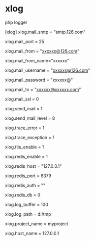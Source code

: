 # xlog
php logger

[xlog]
xlog.mail_smtp = "smtp.126.com"

xlog.mail_port = 25

xlog.mail_from = "xxxxxx@126.com"

xlog.mail_from_name="xxxxxx"

xlog.mail_username = "xxxxxx@126.com"

xlog.mail_password = "xxxxxx@"

xlog.mail_to = "xxxxxx@xxxxxx.com"

xlog.mail_ssl  = 0

xlog.send_mail = 1

xlog.send_mail_level = 8

xlog.trace_error = 1

xlog.trace_exception = 1

xlog.file_enable = 1

xlog.redis_enable = 1

xlog.redis_host = "127.0.0.1"

xlog.redis_port = 6379

xlog.redis_auth = ""

xlog.redis_db = 0

xlog.log_buffer = 100

xlog.log_path = d:/tmp

xlog.project_name = myproject

xlog.host_name = 127.0.0.1